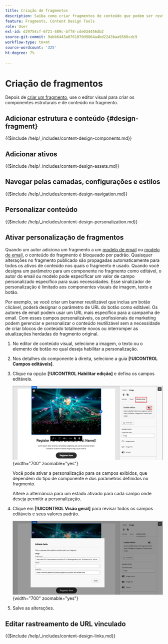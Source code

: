 ```yaml
---
title: Criação de fragmentos
description: Saiba como criar fragmentos de conteúdo que podem ser reutilizados para seus emails e designs de modelo para obter eficiência e manter os padrões de design e marca.
feature: Fragments, Content Design Tools
role: User
exl-id: d29754cf-6721-489c-bff8-cde034456db2
source-git-commit: 9abb6443a0761070d9864a4bd2243baa9568cdc9
workflow-type: tm+mt
source-wordcount: '325'
ht-degree: 7%

---
```


# Criação de fragmentos

Depois de [criar um fragmento](./fragments.md#create-fragments), use o editor visual para criar os componentes estruturais e de conteúdo no fragmento.

## Adicionar estrutura e conteúdo {#design-fragment}

{{$include /help/_includes/content-design-components.md}}

## Adicionar ativos

{{$include /help/_includes/content-design-assets.md}}

## Navegar pelas camadas, configurações e estilos

{{$include /help/_includes/content-design-navigation.md}}

## Personalizar conteúdo

{{$include /help/_includes/content-design-personalization.md}}

## Ativar personalização de fragmentos

Quando um autor adiciona um fragmento a um [modelo de email](./email-authoring.md#content-authoring---use-visual-fragments) ou [modelo de email](./email-template-authoring.md#content-authoring---use-visual-fragments), o conteúdo do fragmento é bloqueado por padrão. Quaisquer alterações no fragmento publicado são propagadas automaticamente para todos os ativos de conteúdo nos quais o fragmento é usado. Quando você designa um parâmetro para um componente no fragmento como editável, o autor do email ou modelo pode especificar um valor de campo personalizado específico para suas necessidades. Esse sinalizador de personalização é limitado aos componentes visuais de imagem, texto e botão.

Por exemplo, se você criar um banner reutilizável que inclua um botão clicável, poderá designar o parâmetro de URL do botão como editável. Os autores de email podem usar um URL mais específico para a campanha de email. Com esses campos personalizáveis, os profissionais de marketing podem gerenciar e personalizar o conteúdo reutilizável sem a necessidade de criar blocos de conteúdo totalmente novos ou interromper as atualizações herdadas do fragmento original.

1. No editor de conteúdo visual, selecione a imagem, o texto ou o elemento de botão no qual deseja habilitar a personalização.

1. Nos detalhes do componente à direita, selecione a guia **[!UICONTROL Campos editáveis]**.

1. Clique na opção **[!UICONTROL Habilitar edição]** e defina os campos editáveis.

   ![Habilitar campos editáveis para um componente de imagem de fragmento](./assets/fragment-editable-fields-image.png){width="700" zoomable="yes"}

   Você pode ativar a personalização para os campos exibidos, que dependem do tipo de componente e dos parâmetros definidos no fragmento.

   Altere a alternância para um estado ativado para cada campo onde deseja permitir a personalização.

1. Clique em **[!UICONTROL Visão geral]** para revisar todos os campos editáveis e seus valores padrão.

   ![Revisar os campos editáveis e seus valores padrão](./assets/fragment-editable-fields-image-overview.png){width="700" zoomable="yes"}

1. Salve as alterações.

## Editar rastreamento de URL vinculado

{{$include /help/_includes/content-design-links.md}}
